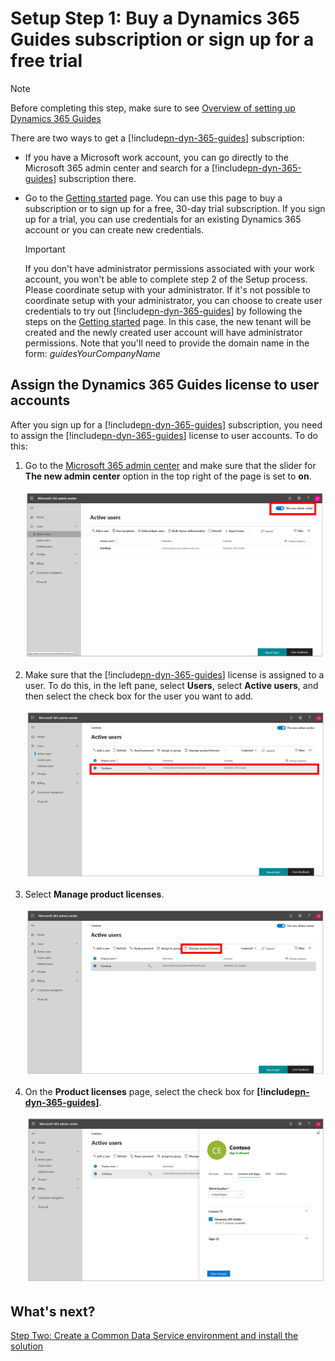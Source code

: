 # Setup Step 1: Buy a Dynamics 365 Guides subscription or sign up for a free trial 

>[!NOTE]
>Before completing this step, make sure to see [Overview of setting up Dynamics 365 Guides](setup.md)

There are two ways to get a [!include[pn-dyn-365-guides](../includes/pn-dyn-365-guides.md)] subscription:

- If you have a Microsoft work account, you can go directly to the Microsoft 365 admin center and search for a [!include[pn-dyn-365-guides](../includes/pn-dyn-365-guides.md)] subscription there.

- Go to the [Getting started](https://aka.ms/GetGuides) page. You can use this page to buy a subscription or to sign up for a free, 30-day trial subscription. If you sign up for a trial, you can use credentials for an existing Dynamics 365 account or you can create new credentials. 

    > [!IMPORTANT] 
    > If you don't have administrator permissions associated with your work account, you won't be able to complete step 2 of the Setup process. Please coordinate setup with your administrator. If it's not possible to coordinate setup with your administrator, you can choose to create user credentials to try out [!include[pn-dyn-365-guides](../includes/pn-dyn-365-guides.md)] by following the steps on the [Getting started](https://aka.ms/GetGuides) page. In this case, the new tenant will be created and the newly created user account will have administrator permissions. Note that you'll need to provide the domain name in the form: *guidesYourCompanyName*

## Assign the Dynamics 365 Guides license to user accounts

After you sign up for a [!include[pn-dyn-365-guides](../includes/pn-dyn-365-guides.md)] subscription, you need to assign the [!include[pn-dyn-365-guides](../includes/pn-dyn-365-guides.md)] license to user accounts. To do this:

1. Go to the [Microsoft 365 admin center](https://admin.microsoft.com/AdminPortal/Home) and make sure that the slider for **The new admin center** option in the top right of the page is set to **on**.

    ![The new admin center slider](media/new-admin-center-slider.PNG "The new admin center slider")

2.  Make sure that the [!include[pn-dyn-365-guides](../includes/pn-dyn-365-guides.md)] license is assigned to a user. To do this, in the left pane, select **Users**, select **Active users**, and then select the check box for the user you want to add. 

    ![Users > Active Users page](media/users-active-users.PNG "Users > Active Users page")
    
3.  Select **Manage product licenses**.

     ![Manage product licenses](media/manage-product-licenses.PNG "Manage product licenses")

4.  On the **Product licenses** page, select the check box for **[!include[pn-dyn-365-guides](../includes/pn-dyn-365-guides.md)]**.
  
    ![Add user license](media/guides-license.PNG "Add user license") 
 
## What's next?

[Step Two: Create a Common Data Service environment and install the solution](setup-step-two.md)<br>
